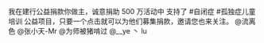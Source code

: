 我在建行公益捐款你做主，诚意捐助 500 万活动中 支持了 #自闭症 #孤独症儿童培训 公益项目，只要一个点击就可以为他们募集捐款，邀请您也来关注。 @流离色 @张小天-Mr @为师被猪啃过 @<em>_</em>_ye 丶 lu  ​​​​